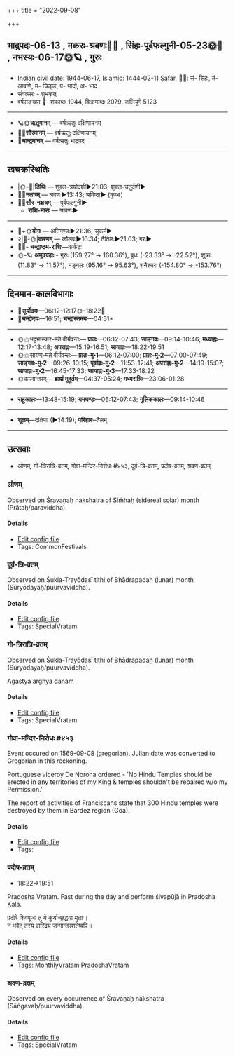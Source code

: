 +++
title = "2022-09-08"

+++
## भाद्रपदः-06-13  ,  मकरः-श्रवणः🌛🌌  ,  सिंहः-पूर्वफल्गुनी-05-23🌞🌌  ,  नभस्यः-06-17🌞🪐  ,  गुरुः
- Indian civil date: 1944-06-17, Islamic: 1444-02-11 Ṣafar, 🌌🌞: सं- सिंहः, तं- आवणि, म- चिङ्ङं, प- भादों, अ- भाद
- संवत्सरः - शुभकृत्
- वर्षसङ्ख्या 🌛- शकाब्दः 1944, विक्रमाब्दः 2079, कलियुगे 5123
___________________
- 🪐🌞**ऋतुमानम्** — वर्षऋतुः दक्षिणायनम्
- 🌌🌞**सौरमानम्** — वर्षऋतुः दक्षिणायनम्
- 🌛**चान्द्रमानम्** — वर्षऋतुः भाद्रपदः
___________________


## खचक्रस्थितिः
- |🌞-🌛|**तिथिः** — शुक्ल-त्रयोदशी►21:03; शुक्ल-चतुर्दशी►  
- 🌌🌛**नक्षत्रम्** — श्रवणः►13:43; श्रविष्ठा► (कुम्भः)  
- 🌌🌞**सौर-नक्षत्रम्** — पूर्वफल्गुनी►  
  - **राशि-मासः** — श्रावणः► 
___________________
- 🌛+🌞**योगः** — अतिगण्डः►21:36; सुकर्म►  
- २|🌛-🌞|**करणम्** — कौलवः►10:34; तैतिलः►21:03; गरः►  
- 🌌🌛- **चन्द्राष्टम-राशिः**—कर्कटः  
- 🌞-🪐 **अमूढग्रहाः** - गुरुः (159.27° → 160.36°), बुधः (-23.33° → -22.52°), शुक्रः (11.83° → 11.57°), मङ्गलः (95.16° → 95.63°), शनैश्चरः (-154.80° → -153.76°)
___________________


## दिनमान-कालविभागाः
- 🌅**सूर्योदयः**—06:12-12:17🌞️-18:22🌇  
- 🌛**चन्द्रोदयः**—16:51; **चन्द्रास्तमयः**—04:51*  
___________________
- 🌞⚝भट्टभास्कर-मते वीर्यवन्तः— **प्रातः**—06:12-07:43; **साङ्गवः**—09:14-10:46; **मध्याह्नः**—12:17-13:48; **अपराह्णः**—15:19-16:51; **सायाह्नः**—18:22-19:51  
- 🌞⚝सायण-मते वीर्यवन्तः— **प्रातः-मु॰1**—06:12-07:00; **प्रातः-मु॰2**—07:00-07:49; **साङ्गवः-मु॰2**—09:26-10:15; **पूर्वाह्णः-मु॰2**—11:53-12:41; **अपराह्णः-मु॰2**—14:19-15:07; **सायाह्नः-मु॰2**—16:45-17:33; **सायाह्नः-मु॰3**—17:33-18:22  
- 🌞कालान्तरम्— **ब्राह्मं मुहूर्तम्**—04:37-05:24; **मध्यरात्रिः**—23:06-01:28  
___________________
- **राहुकालः**—13:48-15:19; **यमघण्टः**—06:12-07:43; **गुलिककालः**—09:14-10:46  
___________________
- **शूलम्**—दक्षिणा (►14:19); **परिहारः**–तैलम्  
___________________

## उत्सवाः
- ओणम्, गो-त्रिरात्रि-व्रतम्, गोवा-मन्दिर-निरोधः #४५३, दूर्व-त्रि-व्रतम्, प्रदोष-व्रतम्, श्रवण-व्रतम्
### ओणम्

Observed on Śravaṇaḥ nakshatra of Siṁhaḥ (sidereal solar) month (Prātaḥ/paraviddha). 



#### Details
- [Edit config file](https://github.com/jyotisham/adyatithi/blob/master/tamil/sidereal_solar_month/nakshatra/05/22/ONam.toml)
- Tags: CommonFestivals


### दूर्व-त्रि-व्रतम्

Observed on Śukla-Trayōdaśī tithi of Bhādrapadaḥ (lunar) month (Sūryōdayaḥ/puurvaviddha). 



#### Details
- [Edit config file](https://github.com/jyotisham/adyatithi/blob/master/general/lunar_month/tithi/06/13/dUrva-tri-vratam.toml)
- Tags: SpecialVratam


### गो-त्रिरात्रि-व्रतम्

Observed on Śukla-Trayōdaśī tithi of Bhādrapadaḥ (lunar) month (Sūryōdayaḥ/puurvaviddha). 

Agastya arghya danam

#### Details
- [Edit config file](https://github.com/jyotisham/adyatithi/blob/master/general/lunar_month/tithi/06/13/gO-trirAtri-vratam~1.toml)
- Tags: SpecialVratam


### गोवा-मन्दिर-निरोधः #४५३

Event occured on 1569-09-08 (gregorian). Julian date was converted to Gregorian in this reckoning. 

Portuguese viceroy De Noroha ordered - 'No Hindu Temples should be erected in any territories of my King & temples shouldn't be repaired w/o my Permission.'

The report of activities of Franciscans state that 300 Hindu temples were destroyed by them in Bardez region (Goa).

#### Details
- [Edit config file](https://github.com/jyotisham/adyatithi/blob/master/mahApuruSha/xatra-later/julian/day/08/29/govA-mandira-nirodhaH.toml)
- Tags: 


### प्रदोष-व्रतम्
- 18:22→19:51



Pradosha Vratam. Fast during the day and perform śivapūjā in Pradosha Kala.

प्रदोषे  शिवपूजां  तु  ये  कुर्याच्छ्रद्धया  युताः।  
न  भवेत्  तस्य  दारिद्र्यं  जन्मान्तरशतेष्वपि॥



#### Details
- [Edit config file](https://github.com/jyotisham/adyatithi/blob/master/time_focus/monthly/pradoSha/description_only/pradOSa-vratam.toml)
- Tags: MonthlyVratam PradoshaVratam


### श्रवण-व्रतम्

Observed on every occurrence of Śravaṇaḥ nakshatra (Sāṅgavaḥ/puurvaviddha). 



#### Details
- [Edit config file](https://github.com/jyotisham/adyatithi/blob/master/general/sidereal_solar_month/nakshatra/00/22/zravaNa-vratam.toml)
- Tags: SpecialVratam


